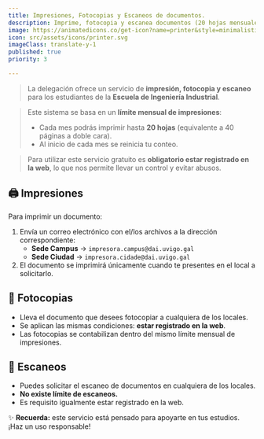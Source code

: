 ```yaml
---
title: Impresiones, Fotocopias y Escaneos de documentos.
description: Imprime, fotocopia y escanea documentos (20 hojas mensuales en inpresiones) de manera gratuita.
image: https://animatedicons.co/get-icon?name=printer&style=minimalistic&token=9fb9dcca-ad9e-4d73-b742-e34171cdda58
icon: src/assets/icons/printer.svg
imageClass: translate-y-1
published: true
priority: 3

---
```

> La delegación ofrece un servicio de **impresión, fotocopia y escaneo** para los estudiantes de la **Escuela de Ingeniería Industrial**.  

>  Este sistema se basa en un **límite mensual de impresiones**:  
> - Cada mes podrás imprimir hasta **20 hojas** (equivalente a 40 páginas a doble cara).  
> - Al inicio de cada mes se reinicia tu conteo.  

> Para utilizar este servicio gratuito es **obligatorio estar registrado en la web**, lo que nos permite llevar un control y evitar abusos.



## 🖨️ Impresiones
Para imprimir un documento:  
1. Envía un correo electrónico con el/los archivos a la dirección correspondiente:  
   - **Sede Campus** → `impresora.campus@dai.uvigo.gal`  
   - **Sede Ciudad** → `impresora.cidade@dai.uvigo.gal`  
2. El documento se imprimirá únicamente cuando te presentes en el local a solicitarlo.  



## 📑 Fotocopias
- Lleva el documento que desees fotocopiar a cualquiera de los locales.  
- Se aplican las mismas condiciones: **estar registrado en la web**.  
- Las fotocopias se contabilizan dentro del mismo límite mensual de impresiones.  



## 📠 Escaneos
- Puedes solicitar el escaneo de documentos en cualquiera de los locales.  
- **No existe límite de escaneos.**  
- Es requisito igualmente estar registrado en la web.  


✨ **Recuerda:** este servicio está pensado para apoyarte en tus estudios. ¡Haz un uso responsable!
